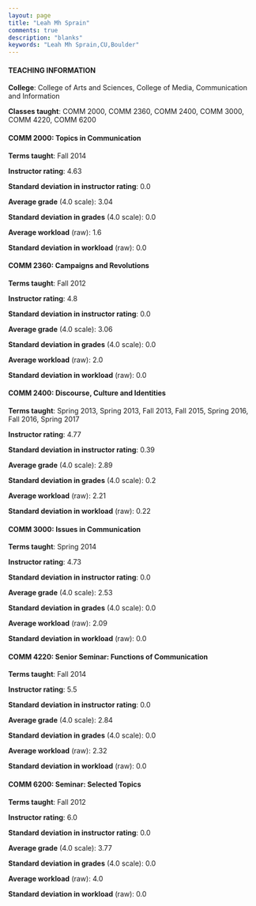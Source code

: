 ```yaml
---
layout: page
title: "Leah Mh Sprain" 
comments: true
description: "blanks"
keywords: "Leah Mh Sprain,CU,Boulder"
---
```

<head>
<script src="https://ajax.googleapis.com/ajax/libs/jquery/2.1.3/jquery.min.js"></script>
<script src="https://dl.dropboxusercontent.com/s/pc42nxpaw1ea4o9/highcharts.js?dl=0"></script>
<!-- <script src="../assets/js/highcharts.js"></script> -->
<style type="text/css">@font-face {
	font-family: "Bebas Neue";
	src: url(https://www.filehosting.org/file/details/544349/BebasNeue Regular.otf) format("opentype");
	}
	h1.Bebas { 
		font-family: "Bebas Neue", Verdana, Tahoma;
	}
</style>
</head>
	   
#### TEACHING INFORMATION

**College**: College of Arts and Sciences, College of Media, Communication and Information

**Classes taught**: COMM 2000, COMM 2360, COMM 2400, COMM 3000, COMM 4220, COMM 6200

#### COMM 2000: Topics in Communication

**Terms taught**: Fall 2014

**Instructor rating**: 4.63

**Standard deviation in instructor rating**: 0.0

**Average grade** (4.0 scale): 3.04

**Standard deviation in grades** (4.0 scale): 0.0

**Average workload** (raw): 1.6

**Standard deviation in workload** (raw): 0.0

#### COMM 2360: Campaigns and Revolutions

**Terms taught**: Fall 2012

**Instructor rating**: 4.8

**Standard deviation in instructor rating**: 0.0

**Average grade** (4.0 scale): 3.06

**Standard deviation in grades** (4.0 scale): 0.0

**Average workload** (raw): 2.0

**Standard deviation in workload** (raw): 0.0

#### COMM 2400: Discourse, Culture and Identities

**Terms taught**: Spring 2013, Spring 2013, Fall 2013, Fall 2015, Spring 2016, Fall 2016, Spring 2017

**Instructor rating**: 4.77

**Standard deviation in instructor rating**: 0.39

**Average grade** (4.0 scale): 2.89

**Standard deviation in grades** (4.0 scale): 0.2

**Average workload** (raw): 2.21

**Standard deviation in workload** (raw): 0.22

#### COMM 3000: Issues in Communication

**Terms taught**: Spring 2014

**Instructor rating**: 4.73

**Standard deviation in instructor rating**: 0.0

**Average grade** (4.0 scale): 2.53

**Standard deviation in grades** (4.0 scale): 0.0

**Average workload** (raw): 2.09

**Standard deviation in workload** (raw): 0.0

#### COMM 4220: Senior Seminar: Functions of Communication

**Terms taught**: Fall 2014

**Instructor rating**: 5.5

**Standard deviation in instructor rating**: 0.0

**Average grade** (4.0 scale): 2.84

**Standard deviation in grades** (4.0 scale): 0.0

**Average workload** (raw): 2.32

**Standard deviation in workload** (raw): 0.0

#### COMM 6200: Seminar: Selected Topics

**Terms taught**: Fall 2012

**Instructor rating**: 6.0

**Standard deviation in instructor rating**: 0.0

**Average grade** (4.0 scale): 3.77

**Standard deviation in grades** (4.0 scale): 0.0

**Average workload** (raw): 4.0

**Standard deviation in workload** (raw): 0.0

